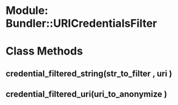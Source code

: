 # Module: Bundler::URICredentialsFilter
    



# Class Methods
## credential_filtered_string(str_to_filter , uri ) [](#method-c-credential_filtered_string)
## credential_filtered_uri(uri_to_anonymize ) [](#method-c-credential_filtered_uri)

